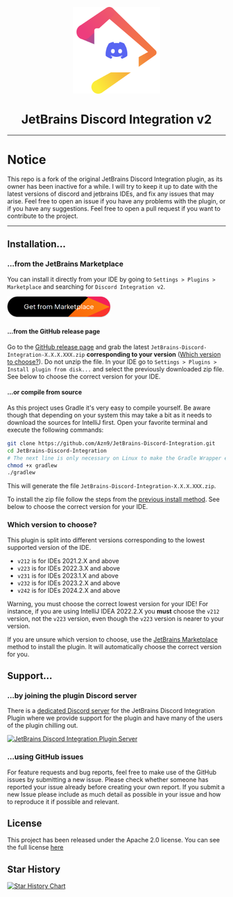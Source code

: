 <p align="center">
  <img src=".idea/icon.png" alt="JetBrains Discord Integration" width="200"/>
</p>
<h1 align="center">JetBrains Discord Integration v2</h1>

----

# Notice
This repo is a fork of the original JetBrains Discord Integration plugin, as its owner has been inactive for a while. I will try to keep it up to date with the latest versions of discord and jetbrains IDEs, and fix any issues that may arise.
Feel free to open an issue if you have any problems with the plugin, or if you have any suggestions.
Feel free to open a pull request if you want to contribute to the project.

----

## Installation...

### ...from the JetBrains Marketplace

You can install it directly from your IDE by going to `Settings > Plugins > Marketplace` and searching for `Discord Integration v2`.

<a href="https://plugins.jetbrains.com/plugin/23420-discord-integration-v2"><img src="marketplace/download.png" alt="Download from the marketplace" height="50px"/></a>

#### ...from the GitHub release page

Go to the [GitHub release page](https://github.com/Azn9/JetBrains-Discord-Integration/tags) and grab the latest `JetBrains-Discord-Integration-X.X.X.XXX.zip` **corresponding to your version** ([Which version to choose?](#which-version-to-choose)). Do not unzip the file. In your IDE go to `Settings > Plugins > Install plugin from disk...` and select the previously downloaded zip file.
See below to choose the correct version for your IDE.

#### ...or compile from source

As this project uses Gradle it's very easy to compile yourself. Be aware though that depending on your system this may take a bit as it needs to download the sources for IntelliJ first.
Open your favorite terminal and execute the following commands:

```bash
git clone https://github.com/Azn9/JetBrains-Discord-Integration.git
cd JetBrains-Discord-Integration
# The next line is only necessary on Linux to make the Gradle Wrapper executable
chmod +x gradlew
./gradlew
```
This will generate the file `JetBrains-Discord-Integration-X.X.X.XXX.zip`.

To install the zip file follow the steps from the [previous install method](#from-the-github-release-page).
See below to choose the correct version for your IDE.

### Which version to choose?
This plugin is split into different versions corresponding to the lowest supported version of the IDE.
- `v212` is for IDEs 2021.2.X and above
- `v223` is for IDEs 2022.3.X and above
- `v231` is for IDEs 2023.1.X and above
- `v232` is for IDEs 2023.2.X and above
- `v242` is for IDEs 2024.2.X and above

Warning, you must choose the correct lowest version for your IDE!
For instance, if you are using IntelliJ IDEA 2022.2.X you **must** choose the `v212` version, not the `v223` version, even though the `v223` version is nearer to your version. 

If you are unsure which version to choose, use the [JetBrains Marketplace](#from-the-jetbrains-marketplace) method to install the plugin. It will automatically choose the correct version for you.


## Support...

### ...by joining the plugin Discord server

There is a [dedicated Discord server](https://discord.gg/mEDvg6sYp2) for the JetBrains Discord Integration Plugin where we provide support for the plugin and have many of the users of the plugin chilling out.

[![JetBrains Discord Integration Plugin Server](https://discordapp.com/api/guilds/1148801249425235968/embed.png?style=banner3)](https://discord.gg/mEDvg6sYp2)

### ...using GitHub issues

For feature requests and bug reports, feel free to make use of the GitHub issues by submitting a new issue. Please check whether someone has reported your issue already before creating your own report. If you submit a new Issue please include as much detail as possible in your issue and how to reproduce it if possible and relevant.

## License

This project has been released under the Apache 2.0 license. You can see the full license [here](/LICENSE.md)

## Star History

<a href="https://star-history.com/#Azn9/Jetbrains-Discord-Integration&Date">
  <picture>
    <source media="(prefers-color-scheme: dark)" srcset="https://api.star-history.com/svg?repos=Azn9/Jetbrains-Discord-Integration&type=Date&theme=dark" />
    <source media="(prefers-color-scheme: light)" srcset="https://api.star-history.com/svg?repos=Azn9/Jetbrains-Discord-Integration&type=Date" />
    <img alt="Star History Chart" src="https://api.star-history.com/svg?repos=Azn9/Jetbrains-Discord-Integration&type=Date" />
  </picture>
</a>

